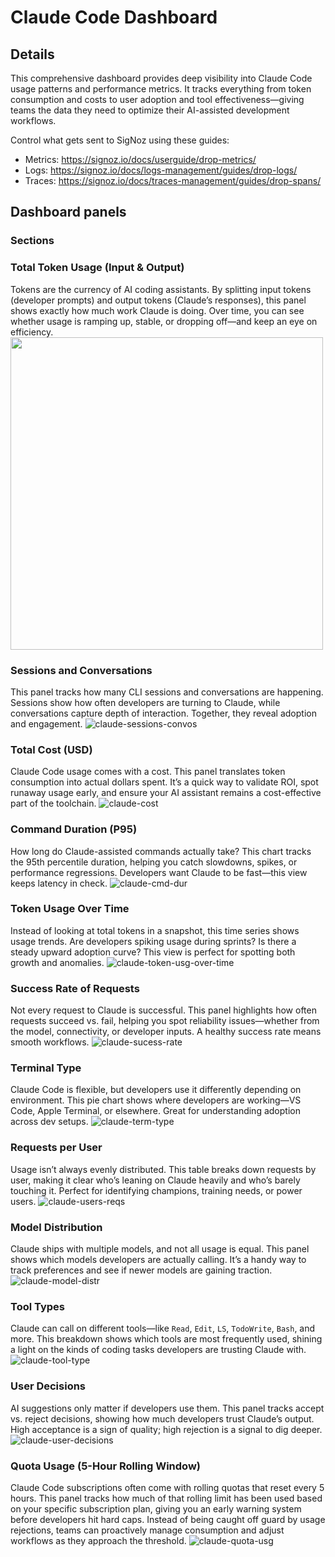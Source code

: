 # Claude Code Dashboard

## Details

This comprehensive dashboard provides deep visibility into Claude Code usage patterns and performance metrics. It tracks everything from token consumption and costs to user adoption and tool effectiveness—giving teams the data they need to optimize their AI-assisted development workflows.

 Control what gets sent to SigNoz using these guides:
- Metrics: https://signoz.io/docs/userguide/drop-metrics/
- Logs: https://signoz.io/docs/logs-management/guides/drop-logs/
- Traces: https://signoz.io/docs/traces-management/guides/drop-spans/

## Dashboard panels

### Sections

### Total Token Usage (Input & Output)

Tokens are the currency of AI coding assistants. By splitting input tokens (developer prompts) and output tokens (Claude’s responses), this panel shows exactly how much work Claude is doing. Over time, you can see whether usage is ramping up, stable, or dropping off—and keep an eye on efficiency.
<img src="https://github.com/user-attachments/assets/0c0a140f-4a3d-4e82-a02e-363fb617e34a" width="500">




### Sessions and Conversations

This panel tracks how many CLI sessions and conversations are happening. Sessions show how often developers are turning to Claude, while conversations capture depth of interaction. Together, they reveal adoption and engagement.
![claude-sessions-convos](https://github.com/user-attachments/assets/b4d4456f-c0d8-484c-8a89-26f3a0226b63)




### Total Cost (USD)

Claude Code usage comes with a cost. This panel translates token consumption into actual dollars spent. It’s a quick way to validate ROI, spot runaway usage early, and ensure your AI assistant remains a cost-effective part of the toolchain.
![claude-cost](https://github.com/user-attachments/assets/a1defb1d-cdff-4d07-92b1-546c5b3bcf7d)



### Command Duration (P95)

How long do Claude-assisted commands actually take? This chart tracks the 95th percentile duration, helping you catch slowdowns, spikes, or performance regressions. Developers want Claude to be fast—this view keeps latency in check.
![claude-cmd-dur](https://github.com/user-attachments/assets/74a32597-9f2c-487e-a3dc-147a1b0a6cc0)



### Token Usage Over Time

Instead of looking at total tokens in a snapshot, this time series shows usage trends. Are developers spiking usage during sprints? Is there a steady upward adoption curve? This view is perfect for spotting both growth and anomalies.
![claude-token-usg-over-time](https://github.com/user-attachments/assets/6bef9f83-68c0-43d4-a401-decd0f8e7381)



### Success Rate of Requests

Not every request to Claude is successful. This panel highlights how often requests succeed vs. fail, helping you spot reliability issues—whether from the model, connectivity, or developer inputs. A healthy success rate means smooth workflows.
![claude-sucess-rate](https://github.com/user-attachments/assets/bf72af3d-6bbd-4551-87d6-4093cd1a9bdc)



### Terminal Type

Claude Code is flexible, but developers use it differently depending on environment. This pie chart shows where developers are working—VS Code, Apple Terminal, or elsewhere. Great for understanding adoption across dev setups.
![claude-term-type](https://github.com/user-attachments/assets/17ebf616-3967-4e52-a9f6-5502add4e33b)



### Requests per User

Usage isn’t always evenly distributed. This table breaks down requests by user, making it clear who’s leaning on Claude heavily and who’s barely touching it. Perfect for identifying champions, training needs, or power users.
![claude-users-reqs](https://github.com/user-attachments/assets/9d9d1717-4a4c-498e-98cd-da3d4c4b7a44)



### Model Distribution

Claude ships with multiple models, and not all usage is equal. This panel shows which models developers are actually calling. It’s a handy way to track preferences and see if newer models are gaining traction.
![claude-model-distr](https://github.com/user-attachments/assets/fb6f7e2e-fe0c-40cd-9e5e-592bb5946648)



### Tool Types

Claude can call on different tools—like `Read`, `Edit`, `LS`, `TodoWrite`, `Bash`, and more. This breakdown shows which tools are most frequently used, shining a light on the kinds of coding tasks developers are trusting Claude with.
![claude-tool-type](https://github.com/user-attachments/assets/daea8a7b-1030-45fb-baf2-a6cc7c5fdda3)



### User Decisions

AI suggestions only matter if developers use them. This panel tracks accept vs. reject decisions, showing how much developers trust Claude’s output. High acceptance is a sign of quality; high rejection is a signal to dig deeper.
![claude-user-decisions](https://github.com/user-attachments/assets/44050ec6-6361-4aa7-a6a7-38c652ea530a)




### Quota Usage (5-Hour Rolling Window)

Claude Code subscriptions often come with rolling quotas that reset every 5 hours. This panel tracks how much of that rolling limit has been used based on your specific subscription plan, giving you an early warning system before developers hit hard caps. Instead of being caught off guard by usage rejections, teams can proactively manage consumption and adjust workflows as they approach the threshold.
![claude-quota-usg](https://github.com/user-attachments/assets/3e16de44-6958-4e9d-a54e-186f98ba9c27)
